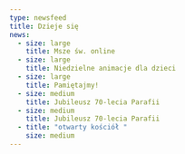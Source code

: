 ```yaml
---
type: newsfeed
title: Dzieje się
news:
  - size: large
    title: Msze św. online
  - size: large
    title: Niedzielne animacje dla dzieci
  - size: large
    title: Pamiętajmy!
  - size: medium
    title: Jubileusz 70-lecia Parafii
  - size: medium
    title: Jubileusz 70-lecia Parafii
  - title: "otwarty kościół "
    size: medium
---
```

